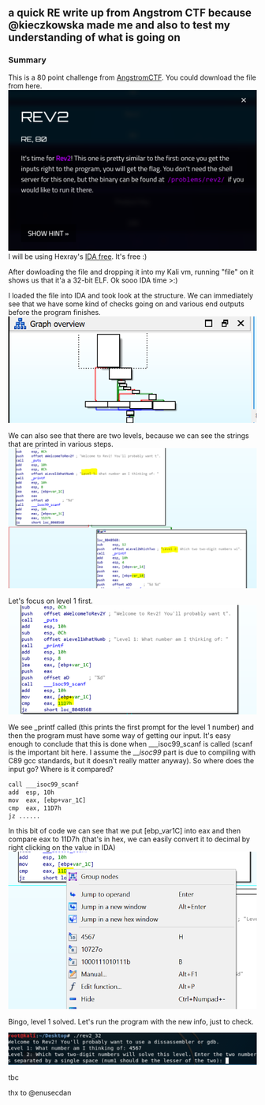 ## a quick RE write up from Angstrom CTF because @kieczkowska made me and also to test my understanding of what is going on

### Summary

This is a 80 point challenge from [AngstromCTF](https://angstromctf.com/). You could download the file from here. 
![Image](https://github.com/helenalucas96/helenalucas96.github.io/blob/master/rev2Screen.PNG)
I will be using Hexray's [IDA free](https://www.hex-rays.com/products/ida/support/download_freeware.shtml). It's free :)

After dowloading the file and dropping it into my Kali vm, running "file" on it shows us that it'a a 32-bit ELF. 
Ok sooo IDA time >:)

I loaded the file into IDA and took  look at the structure. 
We can immediately see that we have some kind of checks going on and various end outputs before the program finishes. 
![Image](https://github.com/helenalucas96/helenalucas96.github.io/blob/master/graphStruct.PNG)



We can also see that there are two levels, because we can see the strings that are printed in various steps. 
![Image](https://github.com/helenalucas96/helenalucas96.github.io/blob/master/level1&2.PNG)

Let's focus on level 1 first. 
![Image](https://github.com/helenalucas96/helenalucas96.github.io/blob/master/Level1.PNG)

We see _printf called (this prints the first prompt for the level 1 number) and then the program must have some way of getting our input. 
It's easy enough to conclude that this is done when ___isoc99_scanf is called (scanf is the important bit here. I assume the ___isoc99_ part is due to compiling with C89 gcc standards, but it doesn't really matter anyway).
So where does the input go? Where is it compared? 

```
call ___isoc99_scanf
add  esp, 10h
mov  eax, [ebp+var_1C]
cmp  eax, 11D7h
jz ......
```

In this bit of code we can see that we put [ebp_var1C] into eax and then compare eax to 11D7h 
(that's in hex, we can easily convert it to decimal by right clicking on the value in IDA)
![Image](https://github.com/helenalucas96/helenalucas96.github.io/blob/master/hextodec.png)

Bingo, level 1 solved. Let's run the program with the new info, just to check. 

![Image](https://github.com/helenalucas96/helenalucas96.github.io/blob/master/level1Complete.PNG)

tbc

thx to @enusecdan 
